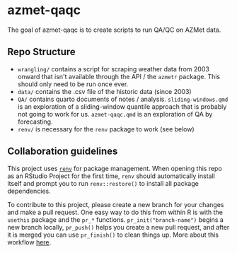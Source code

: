 
# azmet-qaqc

<!-- badges: start -->
<!-- badges: end -->

The goal of azmet-qaqc is to create scripts to run QA/QC on AZMet data.

## Repo Structure

- `wrangling/` contains a script for scraping weather data from 2003 onward that isn't available through the API / the `azmetr` package. This should only need to be run once ever.
- `data/` contains the .csv file of the historic data (since 2003)
- `QA/` contains quarto documents of notes / analysis.  `sliding-windows.qmd` is an exploration of a sliding-window quantile approach that is probably not going to work for us.  `azmet-qaqc.qmd` is an exploration of QA by forecasting.
- `renv/` is necessary for the `renv` package to work (see below)

## Collaboration guidelines

This project uses [`renv`](https://rstudio.github.io/renv/articles/renv.html) for package management. When opening this repo as an RStudio Project for the first time, `renv` should automatically install itself and prompt you to run `renv::restore()` to install all package dependencies.

To contribute to this project, please create a new branch for your changes and make a pull request. One easy way to do this from within R is with the `usethis` package and the `pr_*` functions. `pr_init("branch-name")` begins a new branch locally, `pr_push()` helps you create a new pull request, and after it is merged you can use `pr_finish()` to clean things up. More about this workflow [here](https://usethis.r-lib.org/articles/pr-functions.html).